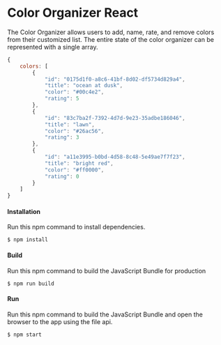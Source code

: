 # Color Organizer React

The Color Organizer allows users to add, name, rate, and remove colors from their customized list. The entire state of 
the color organizer can be represented with a single array. 

```javascript
{
    colors: [
        {
            "id": "0175d1f0-a8c6-41bf-8d02-df5734d829a4",
            "title": "ocean at dusk",
            "color": "#00c4e2",
            "rating": 5
        },
        {
            "id": "83c7ba2f-7392-4d7d-9e23-35adbe186046",
            "title": "lawn",
            "color": "#26ac56",
            "rating": 3
        },
        {
            "id": "a11e3995-b0bd-4d58-8c48-5e49ae7f7f23",
            "title": "bright red",
            "color": "#ff0000",
            "rating": 0
        }
    ]
}
```

#### Installation
Run this npm command to install dependencies.
```
$ npm install
```

#### Build
Run this npm command to build the JavaScript Bundle for production
```
$ npm run build
```

#### Run
Run this npm command to build the JavaScript Bundle and open the browser to the app using the file api.
```
$ npm start
```